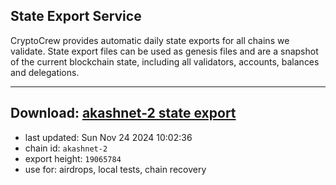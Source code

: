 ## State Export Service
CryptoCrew provides automatic daily state exports for all chains we validate. State export files can be used as genesis files and are a snapshot of the current blockchain state, including all validators, accounts, balances and delegations.

---
**Download: [akashnet-2 state export](https://dl-eu2.ccvalidators.com/SERVICE/akash/akashnet-2_export_19065784.json)**
---

- last updated: Sun Nov 24 2024 10:02:36
- chain id: `akashnet-2`
- export height: `19065784`
- use for: airdrops, local tests, chain recovery
